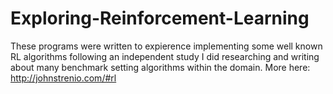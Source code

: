 # Exploring-Reinforcement-Learning

These programs were written to expierence implementing some well known RL algorithms following an independent study I did researching and writing
about many benchmark setting algorithms within the domain. More here: http://johnstrenio.com/#rl

